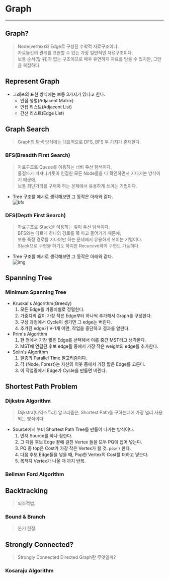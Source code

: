 # Graph
---
## Graph?
> Node(vertex)와 Edge로 구성된 수학적 자료구조이다.  
> 자료들간의 관계를 표현할 수 있는 가장 일반적인 자료구조이다.  
> 보통 순서(앞 뒤)가 없는 구조이므로 매우 유연하게 자료를 담을 수 있지만, 그만큼 복잡하다.  

## Represent Graph
- 그래프의 표현 방식에는 보통 3가지가 있다고 한다.
  - 인접 행렬(Adjacent Matrix)
  - 인접 리스트(Adjacent List)
  - 간선 리스트(Edge List)

## Graph Search
> Graph의 탐색 방식에는 대표적으로 DFS, BFS 두 가지가 존재한다.  

### BFS(Breadth First Search)
> 자료구조로 Queue를 이용하는 너비 우선 탐색이다.  
> 물결파가 퍼져나가듯이 인접한 모든 Node들을 다 확인하면서 지나가는 방식이기 때문에,  
> 보통 최단거리를 구해야 하는 문제에서 유용하게 쓰이는 기법이다.  

- Tree 구조를 예시로 생각해보면 그 동작은 아래와 같다.  
![bfs](https://user-images.githubusercontent.com/71700079/144698194-9687b98c-508a-4f52-9c03-1335e3fdc79f.gif)  


### DFS(Depth First Search)
> 자료구조로 Stack을 이용하는 깊이 우선 탐색이다.  
> BFS와는 다르게 하나의 경로를 쭉 파고 들어가기 때문에,  
> 보통 특정 경로를 지나야만 하는 문제에서 유용하게 쓰이는 기법이다.  
> Stack으로 구현을 하기도 하지만 Recursive하게 구현도 가능하다.  

- Tree 구조를 예시로 생각해보면 그 동작은 아래와 같다.  
![img](https://user-images.githubusercontent.com/71700079/144698180-dfbe13ad-a1cb-4afe-9dbc-77b2cae1edca.gif)  

## Spanning Tree
### Minimum Spanning Tree
- Kruskal's Algorithm(Greedy)
  1. 모든 Edge를 가중치별로 정렬한다.
  2. 가중치의 값이 가장 작은 Edge부터 하나씩 추가해서 Graph를 구성한다.
  3. 구성 과정에서 Cycle이 생기면 그 edge는 버린다.
  4. 추가된 edge가 V-1개 이면, 작업을 중단하고 결과를 알린다.
- Prim's Algorithm
  1. 한 점에서 가장 짧은 Edge를 선택해서 이를 중간 MST라고 생각한다.
  2. MST에 연결된 후보 edge들 중에서 가장 작은 weight의 edge를 추가한다.
- Solin's Algorithm
  1. 일종의 Parallel Time 알고리즘이다.
  2. 각 {Node, Forest}는 자신의 이웃 중에서 가장 짧은 Edge를 고른다.
  3. 이 작업중에서 Edge가 Cycle을 만들면 버린다.
## Shortest Path Problem
### Dijkstra Algorithm
> Dijkstra(다익스트라) 알고리즘은, Shortest Path를 구하는데에 가장 널리 사용되는 방식이다.  
- Source에서 부터 Shortest Path Tree를 만들어 나가는 방식이다.
  1. 먼저 Source를 하나 정한다.
  2. 그 다음 후보 Edge 끝에 걸친 Vertex 들을 모두 PQ에 집어 넣는다.
  3. PQ 중 top은 Cost가 가장 작은 Vertex가 될 것. ```pop()``` 한다.
  4. 다음 후보 Edge들을 넣을 때, Pop한 Vertex의 Cost를 더하고 넣는다.
  5. 목적지 Vertex가 나올 때 까지 반복. 

### Bellman Ford Algorithm

## Backtracking
> 되추적법.  
### Bound & Branch
> 분기 한정.  

## Strongly Connected?
> Strongly Connected Directed Graph란 무엇일까?  


### Kosaraju Algorithm
